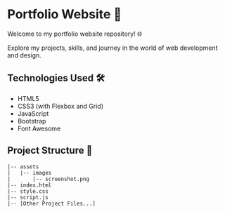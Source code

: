 # Portfolio Website 🚀

Welcome to my portfolio website repository! 🌐

Explore my projects, skills, and journey in the world of web development and design.

## Technologies Used 🛠️

- HTML5
- CSS3 (with Flexbox and Grid)
- JavaScript
- Bootstrap
- Font Awesome


## Project Structure 📂

```plaintext
|-- assets
|   |-- images
|       |-- screenshot.png
|-- index.html
|-- style.css
|-- script.js
|-- [Other Project Files...]
